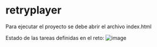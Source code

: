 # retryplayer

Para ejecutar el proyecto se debe abrir el archivo index.html

Estado de las tareas definidas en el reto:
![image](https://user-images.githubusercontent.com/14339725/204036803-98d33455-a423-4aa0-a4b3-583812791d4d.png)

